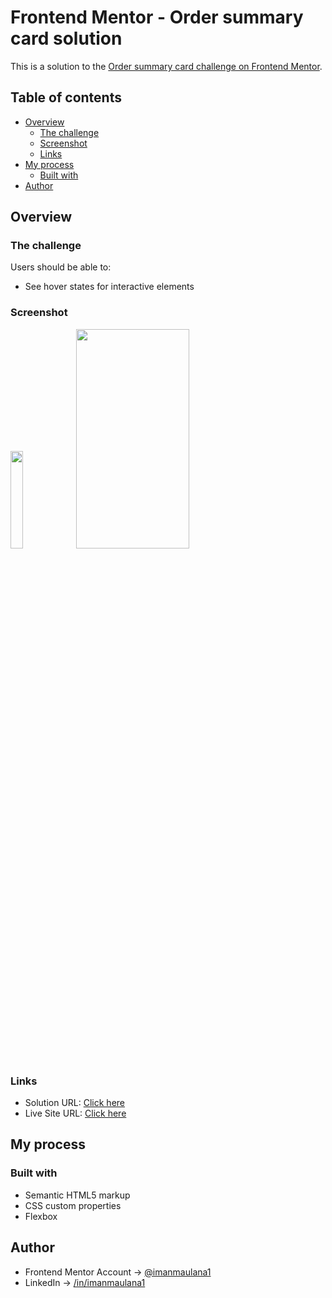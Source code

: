 # Frontend Mentor - Order summary card solution

This is a solution to the [Order summary card challenge on Frontend Mentor](https://www.frontendmentor.io/challenges/order-summary-component-QlPmajDUj). 

## Table of contents

- [Overview](#overview)
  - [The challenge](#the-challenge)
  - [Screenshot](#screenshot)
  - [Links](#links)
- [My process](#my-process)
  - [Built with](#built-with)
- [Author](#author)

## Overview

### The challenge

Users should be able to:

- See hover states for interactive elements

### Screenshot

<img src="https://github.com/imanmaulana1/frontendmentor-challenge-order-summary-component/assets/108262868/77ff1c19-00cc-4d2f-866b-a7d6cabea35b" width=20% height=20%>

<img src="https://github.com/imanmaulana1/frontendmentor-challenge-order-summary-component/assets/108262868/47cfb8fd-c148-47be-bef6-a554338d7e5c" width=60% height=30%>

### Links

- Solution URL: [Click here](https://www.frontendmentor.io/solutions/responsive-card-component-_1SbReL2RI)
- Live Site URL: [Click here](https://imanmaulanacardcomponent.netlify.app/)

## My process

### Built with

- Semantic HTML5 markup
- CSS custom properties
- Flexbox

## Author

- Frontend Mentor Account -> [@imanmaulana1](https://www.frontendmentor.io/profile/imanmaulana1)
- LinkedIn -> [/in/imanmaulana1](https://www.linkedin.com/in/imanmaulana1/)

